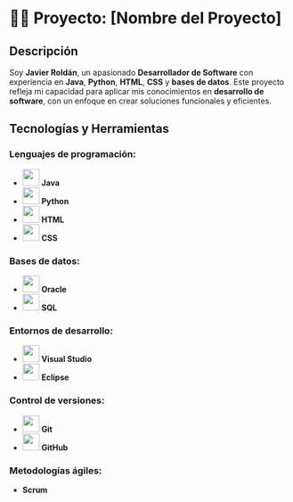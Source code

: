 # 👨‍💻 Proyecto: [Nombre del Proyecto]

## Descripción

Soy **Javier Roldán**, un apasionado **Desarrollador de Software** con experiencia en **Java**, **Python**, **HTML**, **CSS** y **bases de datos**. Este proyecto refleja mi capacidad para aplicar mis conocimientos en **desarrollo de software**, con un enfoque en crear soluciones funcionales y eficientes.

## Tecnologías y Herramientas

### Lenguajes de programación:

- <img src="https://upload.wikimedia.org/wikipedia/commons/3/30/Java_programming_language_logo.svg" width="30" /> **Java**
- <img src="https://upload.wikimedia.org/wikipedia/commons/c/c3/Python-logo-notext.svg" width="30" /> **Python**
- <img src="https://upload.wikimedia.org/wikipedia/commons/6/61/HTML5_logo_and_wordmark.svg" width="30" /> **HTML**
- <img src="https://upload.wikimedia.org/wikipedia/commons/6/62/CSS3_logo.svg" width="30" /> **CSS**

### Bases de datos:

- <img src="https://upload.wikimedia.org/wikipedia/commons/2/2d/Oracle_logo.svg" width="30" /> **Oracle**
- <img src="https://upload.wikimedia.org/wikipedia/commons/4/47/SQL_Logo.svg" width="30" /> **SQL**

### Entornos de desarrollo:

- <img src="https://upload.wikimedia.org/wikipedia/commons/1/1f/Visual_Studio_2019_logo.svg" width="30" /> **Visual Studio**
- <img src="https://upload.wikimedia.org/wikipedia/commons/7/73/Eclipse-Logo.svg" width="30" /> **Eclipse**

### Control de versiones:

- <img src="https://upload.wikimedia.org/wikipedia/commons/6/63/Git_logo_2.svg" width="30" /> **Git**
- <img src="https://upload.wikimedia.org/wikipedia/commons/9/91/Octicons-mark-github.svg" width="30" /> **GitHub**

### Metodologías ágiles:

- **Scrum**
